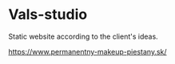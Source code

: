 # Vals-studio

Static website according to the client's ideas.

https://www.permanentny-makeup-piestany.sk/

